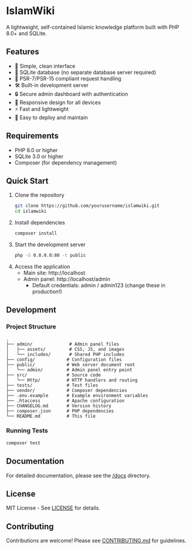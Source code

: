 # IslamWiki

A lightweight, self-contained Islamic knowledge platform built with PHP 8.0+ and SQLite.

## Features

- 🚀 Simple, clean interface
- 💾 SQLite database (no separate database server required)
- 🔄 PSR-7/PSR-15 compliant request handling
- 🛠 Built-in development server
- 🔒 Secure admin dashboard with authentication
- 📱 Responsive design for all devices
- ⚡ Fast and lightweight
- 🔄 Easy to deploy and maintain

## Requirements

- PHP 8.0 or higher
- SQLite 3.0 or higher
- Composer (for dependency management)

## Quick Start

1. Clone the repository
   ```bash
   git clone https://github.com/yourusername/islamwiki.git
   cd islamwiki
   ```
2. Install dependencies
   ```bash
   composer install
   ```
3. Start the development server
   ```bash
   php -S 0.0.0.0:80 -t public
   ```
4. Access the application
   - Main site: http://localhost
   - Admin panel: http://localhost/admin
     - Default credentials: admin / admin123 (change these in production!)

## Development

### Project Structure

```
.
├── admin/              # Admin panel files
│   ├── assets/         # CSS, JS, and images
│   └── includes/       # Shared PHP includes
├── config/            # Configuration files
├── public/            # Web server document root
│   └── admin/         # Admin panel entry point
├── src/               # Source code
│   └── Http/          # HTTP handlers and routing
├── tests/             # Test files
├── vendor/            # Composer dependencies
├── .env.example       # Example environment variables
├── .htaccess          # Apache configuration
├── CHANGELOG.md       # Version history
├── composer.json      # PHP dependencies
└── README.md          # This file
```

### Running Tests

```bash
composer test
```

## Documentation

For detailed documentation, please see the [/docs](/docs) directory.

## License

MIT License - See [LICENSE](LICENSE) for details.

## Contributing

Contributions are welcome! Please see [CONTRIBUTING.md](CONTRIBUTING.md) for guidelines.
